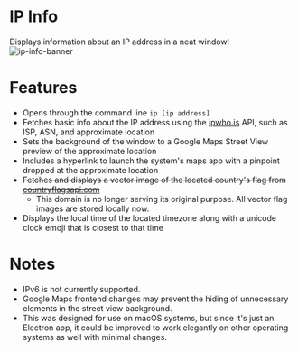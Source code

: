 # IP Info
Displays information about an IP address in a neat window!
![ip-info-banner](https://user-images.githubusercontent.com/45981228/215349605-8b9d7172-4212-4db7-8e4f-dcd0d001f6eb.png)

# Features
* Opens through the command line `ip [ip address]`
* Fetches basic info about the IP address using the <a href="https://ipwho.is/">ipwho.is</a> API, such as ISP, ASN, and approximate location
* Sets the background of the window to a Google Maps Street View preview of the approximate location
* Includes a hyperlink to launch the system's maps app with a pinpoint dropped at the approximate location
* ~~Fetches and displays a vector image of the located country's flag from <a href="https://countryflagsapi.com">countryflagsapi.com</a>~~
    * This domain is no longer serving its original purpose. All vector flag images are stored locally now.
* Displays the local time of the located timezone along with a unicode clock emoji that is closest to that time

# Notes
* IPv6 is not currently supported.
* Google Maps frontend changes may prevent the hiding of unnecessary elements in the street view background.
* This was designed for use on macOS systems, but since it's just an Electron app, it could be improved to work elegantly on other operating systems as well with minimal changes.
